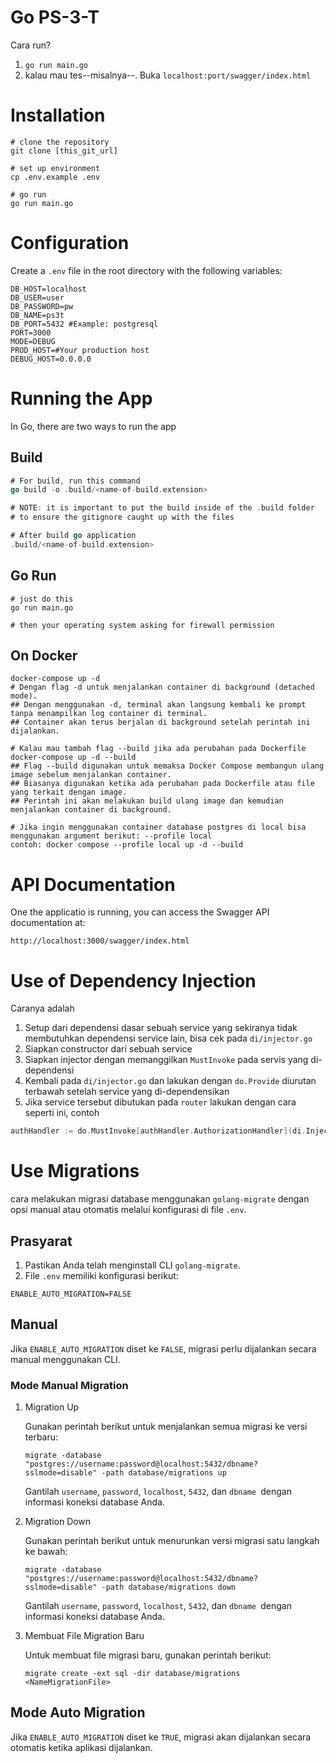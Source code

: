 # Go PS-3-T
Cara run?
1. `go run main.go`
2. kalau mau tes--misalnya--. Buka `localhost:port/swagger/index.html`

# Installation
```
# clone the repository
git clone [this_git_url]

# set up environment
cp .env.example .env

# go run
go run main.go
```

# Configuration
Create a `.env` file in the root directory with the following variables:
```
DB_HOST=localhost
DB_USER=user
DB_PASSWORD=pw
DB_NAME=ps3t
DB_PORT=5432 #Example: postgresql
PORT=3000
MODE=DEBUG
PROD_HOST=#Your production host
DEBUG_HOST=0.0.0.0
```

# Running the App

In Go, there are two ways to run the app

## Build

```go
# For build, run this command
go build -o .build/<name-of-build.extension>

# NOTE: it is important to put the build inside of the .build folder
# to ensure the gitignore caught up with the files

# After build go application
.build/<name-of-build.extension>
```

## Go Run
```
# just do this
go run main.go

# then your operating system asking for firewall permission
```

## On Docker

```
docker-compose up -d
# Dengan flag -d untuk menjalankan container di background (detached mode).
## Dengan menggunakan -d, terminal akan langsung kembali ke prompt tanpa menampilkan log container di terminal.
## Container akan terus berjalan di background setelah perintah ini dijalankan.

# Kalau mau tambah flag --build jika ada perubahan pada Dockerfile
docker-compose up -d --build
## Flag --build digunakan untuk memaksa Docker Compose membangun ulang image sebelum menjalankan container.
## Biasanya digunakan ketika ada perubahan pada Dockerfile atau file yang terkait dengan image.
## Perintah ini akan melakukan build ulang image dan kemudian menjalankan container di background.

# Jika ingin menggunakan container database postgres di local bisa menggunakan argument berikut: --profile local
contoh: docker compose --profile local up -d --build
```

# API Documentation
One the applicatio is running, you can access the Swagger API documentation at:
```
http://localhost:3000/swagger/index.html
```

# Use of Dependency Injection
Caranya adalah
1. Setup dari dependensi dasar sebuah service yang sekiranya tidak membutuhkan dependensi service lain, bisa cek pada `di/injector.go`
2. Siapkan constructor dari sebuah service
3. Siapkan injector dengan memanggilkan `MustInvoke` pada servis yang di-dependensi
4. Kembali pada `di/injector.go` dan lakukan dengan `do.Provide` diurutan terbawah setelah service yang di-dependensikan
5. Jika service tersebut dibutukan pada `router` lakukan dengan cara seperti ini, contoh 
```go
authHandler := do.MustInvoke[authHandler.AuthorizationHandler](di.Injector)
```

# Use Migrations
 cara melakukan migrasi database menggunakan `golang-migrate` dengan opsi manual atau otomatis melalui konfigurasi di file `.env`.


## Prasyarat
1. Pastikan Anda telah menginstall CLI `golang-migrate`.
2. File `.env` memiliki konfigurasi berikut:

```shell
ENABLE_AUTO_MIGRATION=FALSE
```

## Manual

Jika `ENABLE_AUTO_MIGRATION` diset ke `FALSE`, migrasi perlu dijalankan secara manual menggunakan CLI.

### Mode Manual Migration

1. Migration Up
        
    Gunakan perintah berikut untuk menjalankan semua migrasi ke versi terbaru:

    ```shell
    migrate -database "postgres://username:password@localhost:5432/dbname?sslmode=disable" -path database/migrations up
    ```

    Gantilah `username`, `password`, `localhost`, `5432`, dan `dbname `dengan informasi koneksi database Anda.

2. Migration Down
        
    Gunakan perintah berikut untuk menurunkan versi migrasi satu langkah ke bawah:

    ```shell
    migrate -database "postgres://username:password@localhost:5432/dbname?sslmode=disable" -path database/migrations down
    ```

    Gantilah `username`, `password`, `localhost`, `5432`, dan `dbname `dengan informasi koneksi database Anda.

3. Membuat File Migration Baru
        
    Untuk membuat file migrasi baru, gunakan perintah berikut:

    ```shell
    migrate create -ext sql -dir database/migrations <NameMigrationFile>   
    ```

## Mode Auto Migration
Jika `ENABLE_AUTO_MIGRATION` diset ke `TRUE`, migrasi akan dijalankan secara otomatis ketika aplikasi dijalankan.